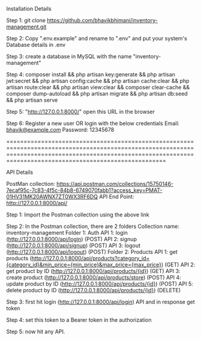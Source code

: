 Installation Details

Step 1:  git clone https://github.com/bhavikbhimani/inventory-management.git

Step 2:  Copy ".env.example" and rename to ".env" and put your system's Database details in .env

Step 3: create a database in MySQL with the name "inventory-management" 

Step 4: composer install && php artisan key:generate && php artisan jwt:secret && php artisan config:cache && php artisan cache:clear && php artisan route:clear && php artisan view:clear && composer clear-cache && composer dump-autoload && php artisan migrate && php artisan db:seed && php artisan serve

Step 5: "http://127.0.0.1:8000/" open this URL in the browser

Step 6: Register a new user OR login with the below credentials
        Email: bhavik@example.com
        Password: 12345678


================================================================================================================================================================================================================

API Details

PostMan collection: https://api.postman.com/collections/15750146-7ecaf95c-7c83-4f5c-84b8-6749070fabb1?access_key=PMAT-01HV31MK20AWNX7ZT0WX3RF6DQ
API End Point: http://127.0.0.1:8000/api/

Step 1: Import the Postman collection using the above link 

Step 2: In the Postman collection, there are 2 folders
            Collection name: inventory-management
                Folder 1: Auth
                    API 1: login (http://127.0.0.1:8000/api/login) (POST)
                    API 2: signup (http://127.0.0.1:8000/api/signup) (POST)
                    API 3: logout (http://127.0.0.1:8000/api/logout) (POST)
                Folder 2: Products
                    API 1: get products (http://127.0.0.1:8000/api/products?category_id={category_id}&min_price={min_price}&max_price={max_price}) (GET)
                    API 2: get product by ID (http://127.0.0.1:8000/api/products/{id}) (GET)
                    API 3: create product (http://127.0.0.1:8000/api/products/store) (POST)
                    API 4: update product by ID (http://127.0.0.1:8000/api/products/{id}) (POST)
                    API 5: delete product by ID (http://127.0.0.1:8000/api/products/{id}) (DELETE)

Step 3: first hit login (http://127.0.0.1:8000/api/login) API and in response get token

Step 4: set this token to a Bearer token in the authorization

Step 5: now hit any API.
